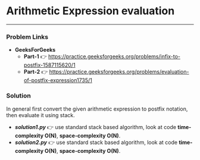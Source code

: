 # Arithmetic Expression evaluation

---

### Problem Links
- **__GeeksForGeeks__**
  - **Part-1** :point_right: https://practice.geeksforgeeks.org/problems/infix-to-postfix-1587115620/1
  - **Part-2** :point_right: https://practice.geeksforgeeks.org/problems/evaluation-of-postfix-expression1735/1

### Solution
In general first convert the given arithmetic expression to postfix notation, then evaluate it using stack. 
- **_solution1.py_** :point_right: use standard stack based algorithm, look at code **time-complexity O(N)**, **space-complexity O(N)**.
- **_solution2.py_** :point_right: use standard stack based algorithm, look at code **time-complexity O(N)**, **space-complexity O(N)**.
